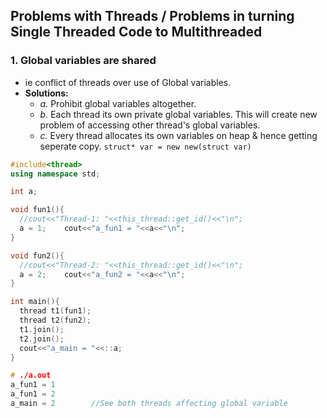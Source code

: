 ## Problems with Threads / Problems in turning Single Threaded Code to Multithreaded
### 1. Global variables are shared 
  - ie conflict of threads over use of Global variables.
  - **Solutions:**
    - *a.* Prohibit global variables altogether.
    - *b.* Each thread its own private global variables. This will create new problem of accessing other thread's global variables.
    - *c.* Every thread allocates its own variables on heap & hence getting seperate copy. `struct* var = new new(struct var)`
```c++
#include<thread>
using namespace std;

int a;

void fun1(){
  //cout<<"Thread-1: "<<this_thread::get_id()<<"\n";
  a = 1;    cout<<"a_fun1 = "<<a<<"\n";
}

void fun2(){
  //cout<<"Thread-2: "<<this_thread::get_id()<<"\n";
  a = 2;    cout<<"a_fun2 = "<<a<<"\n";
}

int main(){
  thread t1(fun1);
  thread t2(fun2);
  t1.join();
  t2.join();
  cout<<"a_main = "<<::a;
}

# ./a.out
a_fun1 = 1
a_fun1 = 2
a_main = 2        //See both threads affecting global variable
```
